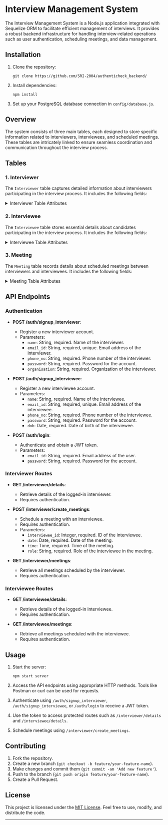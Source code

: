 
# Interview Management System

The Interview Management System is a Node.js application integrated with Sequelize ORM to facilitate efficient management of interviews. It provides a robust backend infrastructure for handling interview-related operations such as user authentication, scheduling meetings, and data management.

## Installation

1. Clone the repository:

   ```
   git clone https://github.com/SRI-2004/authenticheck_backend/
   ```

2. Install dependencies:

   ```
   npm install
   ```

3. Set up your PostgreSQL database connection in `config/database.js`.

## Overview

The system consists of three main tables, each designed to store specific information related to interviewers, interviewees, and scheduled meetings. These tables are intricately linked to ensure seamless coordination and communication throughout the interview process.

## Tables

### 1. Interviewer

The `Interviewer` table captures detailed information about interviewers participating in the interview process. It includes the following fields:
<details>
<summary>Interviewer Table Attributes</summary>
  
- **interviewer_id**: Primary key, auto-incremented integer.
- **name**: String, not nullable, storing the name of the interviewer.
- **phone_no**: String, not nullable, storing the phone number of the interviewer.
- **email_id**: String, not nullable, unique, validated as an email address, storing the email address of the interviewer.
- **password**: String, not nullable, storing the password of the interviewer.
- **organisation**: String, not nullable, storing the organization to which the interviewer belongs.
- **id_photo**: String, nullable, storing the path to the photo of the interviewer's identification.
- **dob**: Date, not nullable, storing the date of birth of the interviewer.
- **isAdmin**: Boolean, nullable, default true, indicating whether the interviewer is an administrator.
</details>

### 2. Interviewee

The `Interviewee` table stores essential details about candidates participating in the interview process. It includes the following fields:
<details>
<summary>Interviewee Table Attributes</summary>
  
- **interviewee_id**: Primary key, auto-incremented integer.
- **name**: String, not nullable, storing the name of the interviewee.
- **phone_no**: String, not nullable, storing the phone number of the interviewee.
- **email_id**: String, not nullable, unique, validated as an email address, storing the email address of the interviewee.
- **password**: String, not nullable, storing the password of the interviewee.
- **id_photo**: String, nullable, storing the path to the photo of the interviewee's identification.
- **face_id**: String, nullable, storing the unique identifier for facial recognition.
- **voice_id**: String, nullable, storing the unique identifier for voice recognition.
- **dob**: Date, not nullable, storing the date of birth of the interviewee.
</details>

### 3. Meeting

The `Meeting` table records details about scheduled meetings between interviewers and interviewees. It includes the following fields:
<details>
<summary>Meeting Table Attributes</summary>

- **meeting_id**: Primary key, auto-incremented integer.
- **date**: Date, not nullable, storing the date of the meeting.
- **time**: Time, not nullable, storing the time of the meeting.
- **role**: String, not nullable, storing the role of the interviewee in the meeting.
- **interviewer_id**: Integer, foreign key referencing the ID of the interviewer.
- **interviewee_id**: Integer, foreign key referencing the ID of the interviewee.
</details>


## API Endpoints

### Authentication

- **POST /auth/signup_interviewer**:
  - Register a new interviewer account.
  - Parameters:
    - `name`: String, required. Name of the interviewer.
    - `email_id`: String, required, unique. Email address of the interviewer.
    - `phone_no`: String, required. Phone number of the interviewer.
    - `password`: String, required. Password for the account.
    - `organisation`: String, required. Organization of the interviewer.

- **POST /auth/signup_interviewee**:
  - Register a new interviewee account.
  - Parameters:
    - `name`: String, required. Name of the interviewee.
    - `email_id`: String, required, unique. Email address of the interviewee.
    - `phone_no`: String, required. Phone number of the interviewee.
    - `password`: String, required. Password for the account.
    - `dob`: Date, required. Date of birth of the interviewee.

- **POST /auth/login**:
  - Authenticate and obtain a JWT token.
  - Parameters:
    - `email_id`: String, required. Email address of the user.
    - `password`: String, required. Password for the account.

### Interviewer Routes

- **GET /interviewer/details**:
  - Retrieve details of the logged-in interviewer.
  - Requires authentication.

- **POST /interviewer/create_meetings**:
  - Schedule a meeting with an interviewee.
  - Requires authentication.
  - Parameters:
    - `interviewee_id`: Integer, required. ID of the interviewee.
    - `date`: Date, required. Date of the meeting.
    - `time`: Time, required. Time of the meeting.
    - `role`: String, required. Role of the interviewee in the meeting.

- **GET /interviewer/meetings**:
  - Retrieve all meetings scheduled by the interviewer.
  - Requires authentication.

### Interviewee Routes

- **GET /interviewee/details**:
  - Retrieve details of the logged-in interviewee.
  - Requires authentication.

- **GET /interviewee/meetings**:
  - Retrieve all meetings scheduled with the interviewee.
  - Requires authentication.

## Usage

1. Start the server:
   ```
   npm start server
   ```

2. Access the API endpoints using appropriate HTTP methods. Tools like Postman or curl can be used for requests.

3. Authenticate using `/auth/signup_interviewer`, `/auth/signup_interviewee`, or `/auth/login` to receive a JWT token.

4. Use the token to access protected routes such as `/interviewer/details` and `/interviewee/details`.

5. Schedule meetings using `/interviewer/create_meetings`.

## Contributing

1. Fork the repository.
2. Create a new branch (`git checkout -b feature/your-feature-name`).
3. Make changes and commit them (`git commit -am 'Add new feature'`).
4. Push to the branch (`git push origin feature/your-feature-name`).
5. Create a Pull Request.

## License

This project is licensed under the [MIT License](LICENSE). Feel free to use, modify, and distribute the code.

---
